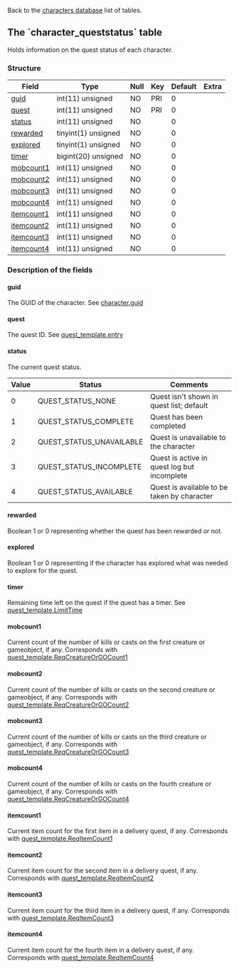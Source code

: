 Back to the [characters database](charactersdb_struct) list of tables.

The \`character\_queststatus\` table
------------------------------------

Holds information on the quest status of each character.

### Structure

| **Field**                                      | **Type**            | **Null** | **Key** | **Default** | **Extra** |
|------------------------------------------------|---------------------|----------|---------|-------------|-----------|
| [guid](Character_queststatus#guid)             | int(11) unsigned    | NO       | PRI     | 0           |           |
| [quest](Character_queststatus#quest)           | int(11) unsigned    | NO       | PRI     | 0           |           |
| [status](Character_queststatus#status)         | int(11) unsigned    | NO       |         | 0           |           |
| [rewarded](Character_queststatus#rewarded)     | tinyint(1) unsigned | NO       |         | 0           |           |
| [explored](Character_queststatus#explored)     | tinyint(1) unsigned | NO       |         | 0           |           |
| [timer](Character_queststatus#timer)           | bigint(20) unsigned | NO       |         | 0           |           |
| [mobcount1](Character_queststatus#mobcount1)   | int(11) unsigned    | NO       |         | 0           |           |
| [mobcount2](Character_queststatus#mobcount2)   | int(11) unsigned    | NO       |         | 0           |           |
| [mobcount3](Character_queststatus#mobcount3)   | int(11) unsigned    | NO       |         | 0           |           |
| [mobcount4](Character_queststatus#mobcount4)   | int(11) unsigned    | NO       |         | 0           |           |
| [itemcount1](Character_queststatus#itemcount1) | int(11) unsigned    | NO       |         | 0           |           |
| [itemcount2](Character_queststatus#itemcount2) | int(11) unsigned    | NO       |         | 0           |           |
| [itemcount3](Character_queststatus#itemcount3) | int(11) unsigned    | NO       |         | 0           |           |
| [itemcount4](Character_queststatus#itemcount4) | int(11) unsigned    | NO       |         | 0           |           |

### Description of the fields

#### guid

The GUID of the character. See [character.guid](character#guid)

#### quest

The quest ID. See [quest\_template.entry](quest_template#entry)

#### status

The current quest status.

| Value | Status                   | Comments                                    |
| ----- | ------------------------ | ------------------------------------------- |
| 0     | QUEST_STATUS_NONE        | Quest isn't shown in quest list; default    |
| 1     | QUEST_STATUS_COMPLETE    | Quest has been completed                    |
| 2     | QUEST_STATUS_UNAVAILABLE | Quest is unavailable to the character       |
| 3     | QUEST_STATUS_INCOMPLETE  | Quest is active in quest log but incomplete |
| 4     | QUEST_STATUS_AVAILABLE   | Quest is available to be taken by character |

#### rewarded

Boolean 1 or 0 representing whether the quest has been rewarded or not.

#### explored

Boolean 1 or 0 representing if the character has explored what was needed to explore for the quest.

#### timer

Remaining time left on the quest if the quest has a timer. See [quest\_template.LimitTime](quest_template#LimitTime)

#### mobcount1

Current count of the number of kills or casts on the first creature or gameobject, if any. Corresponds with [quest\_template.ReqCreatureOrGOCount1](quest_template#ReqCreatureOrGOCount1)

#### mobcount2

Current count of the number of kills or casts on the second creature or gameobject, if any. Corresponds with [quest\_template.ReqCreatureOrGOCount2](quest_template#ReqCreatureOrGOCount2)

#### mobcount3

Current count of the number of kills or casts on the third creature or gameobject, if any. Corresponds with [quest\_template.ReqCreatureOrGOCount3](quest_template#ReqCreatureOrGOCount3)

#### mobcount4

Current count of the number of kills or casts on the fourth creature or gameobject, if any. Corresponds with [quest\_template.ReqCreatureOrGOCount4](quest_template#ReqCreatureOrGOCount4)

#### itemcount1

Current item count for the first item in a delivery quest, if any. Corresponds with [quest\_template.ReqItemCount1](quest_template#ReqItemCount1)

#### itemcount2

Current item count for the second item in a delivery quest, if any. Corresponds with [quest\_template.ReqItemCount2](quest_template#ReqItemCount2)

#### itemcount3

Current item count for the third item in a delivery quest, if any. Corresponds with [quest\_template.ReqItemCount3](quest_template#ReqItemCount3)

#### itemcount4

Current item count for the fourth item in a delivery quest, if any. Corresponds with [quest\_template.ReqItemCount4](quest_template#ReqItemCount4)
